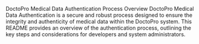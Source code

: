 

DoctoPro Medical Data Authentication Process
Overview
DoctoPro Medical Data Authentication is a secure and robust process designed to ensure the integrity and authenticity of medical data within the DoctoPro system. This README provides an overview of the authentication process, outlining the key steps and considerations for developers and system administrators.

